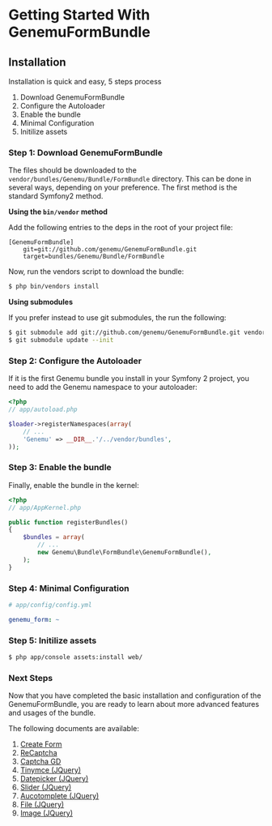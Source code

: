 # Getting Started With GenemuFormBundle

## Installation

Installation is quick and easy, 5 steps process

1. Download GenemuFormBundle
2. Configure the Autoloader
3. Enable the bundle
4. Minimal Configuration
5. Initilize assets

### Step 1: Download GenemuFormBundle

The files should be downloaded to the `vendor/bundles/Genemu/Bundle/FormBundle` directory.
This can be done in several ways, depending on your preference. The first method is the standard Symfony2 method.

**Using the `bin/vendor` method**

Add the following entries to the deps in the root of your project file:

```
[GenemuFormBundle]
    git=git://github.com/genemu/GenemuFormBundle.git
    target=bundles/Genemu/Bundle/FormBundle
```

Now, run the vendors script to download the bundle:

``` bash
$ php bin/vendors install
```

**Using submodules**

If you prefer instead to use git submodules, the run the following:

``` bash
$ git submodule add git://github.com/genemu/GenemuFormBundle.git vendor/bundles/Genemu/Bundle/FormBundle
$ git submodule update --init
```

### Step 2: Configure the Autoloader

If it is the first Genemu bundle you install in your Symfony 2 project,
you need to add the Genemu namespace to your autoloader:

``` php
<?php
// app/autoload.php

$loader->registerNamespaces(array(
    // ...
    'Genemu' => __DIR__.'/../vendor/bundles',
));
```

### Step 3: Enable the bundle

Finally, enable the bundle in the kernel:

``` php
<?php
// app/AppKernel.php

public function registerBundles()
{
    $bundles = array(
        // ...
        new Genemu\Bundle\FormBundle\GenemuFormBundle(),
    );
}
```

### Step 4: Minimal Configuration

``` yaml
# app/config/config.yml

genemu_form: ~
```

### Step 5: Initilize assets

``` bash
$ php app/console assets:install web/
```

### Next Steps

Now that you have completed the basic installation and configuration of the
GenemuFormBundle, you are ready to learn about more advanced features and usages
of the bundle.

The following documents are available:

1. [Create Form](https://github.com/genemu/GenemuFormBundle/blob/master/Resources/doc/create_form.md)
2. [ReCaptcha](https://github.com/genemu/GenemuFormBundle/blob/master/Resources/doc/recaptcha/index.md)
3. [Captcha GD](https://github.com/genemu/GenemuFormBundle/blob/master/Resources/doc/captcha_gd/index.md)
4. [Tinymce (JQuery)](https://github.com/genemu/GenemuFormBundle/blob/master/Resources/doc/jquery/tinymce/index.md)
5. [Datepicker (JQuery)](https://github.com/genemu/GenemuFormBundle/blob/master/Resources/doc/jquery/datepicker/index.md)
6. [Slider (JQuery)](https://github.com/genemu/GenemuFormBundle/blob/master/Resources/doc/jquery/slider/index.md)
7. [Aucotomplete (JQuery)](https://github.com/genemu/GenemuFormBundle/blob/master/Resources/doc/jquery/autocomplete/index.md)
9. [File (JQuery)](https://github.com/genemu/GenemuFormBundle/blob/master/Resources/doc/jquery/file/index.md)
3. [Image (JQuery)](https://github.com/genemu/GenemuFormBundle/blob/master/Resources/doc/jquery/image/index.md)
